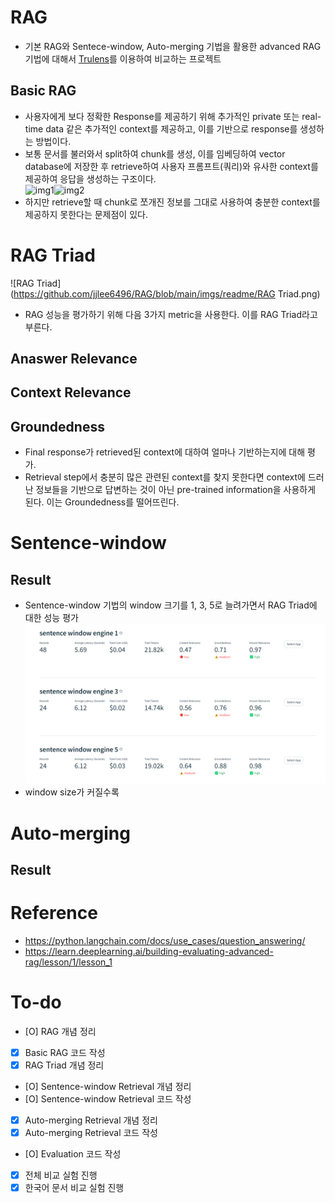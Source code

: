 # RAG
- 기본 RAG와 Sentece-window, Auto-merging 기법을 활용한 advanced RAG 기법에 대해서 [Trulens](https://github.com/truera/trulens)를 이용하여 비교하는 프로젝트
## Basic RAG
- 사용자에게 보다 정확한 Response를 제공하기 위해 추가적인 private 또는 real-time data 같은 추가적인 context를 제공하고, 이를 기반으로 response를 생성하는 방법이다.
- 보통 문서를 불러와서 split하여 chunk를 생성, 이를 임베딩하여 vector database에 저장한 후 retrieve하여 사용자 프롬프트(쿼리)와 유사한 context를 제공하여 응답을 생성하는 구조이다.  
![img1](https://python.langchain.com/assets/images/rag_indexing-8160f90a90a33253d0154659cf7d453f.png)![img2](https://python.langchain.com/assets/images/rag_retrieval_generation-1046a4668d6bb08786ef73c56d4f228a.png)  
- 하지만 retrieve할 때 chunk로 쪼개진 정보를 그대로 사용하여 충분한 context를 제공하지 못한다는 문제점이 있다.

# RAG Triad
![RAG Triad](https://github.com/jjlee6496/RAG/blob/main/imgs/readme/RAG Triad.png)
- RAG 성능을 평가하기 위해 다음 3가지 metric을 사용한다. 이를 RAG Triad라고 부른다.
## Anaswer Relevance
## Context Relevance
## Groundedness
- Final response가 retrieved된 context에 대하여 얼마나 기반하는지에 대해 평가.
- Retrieval step에서 충분히 많은 관련된 context를 찾지 못한다면 context에 드러난 정보들을 기반으로 답변하는 것이 아닌 pre-trained information을 사용하게 된다. 이는 Groundedness를 떨어뜨린다.

# Sentence-window
## Result
- Sentence-window 기법의 window 크기를 1, 3, 5로 늘려가면서 RAG Triad에 대한 성능 평가
![실험결과1](https://github.com/jjlee6496/RAG/blob/main/imgs/test/sentence_window_comparison.png)
- window size가 커질수록 
# Auto-merging

## Result

# Reference
- https://python.langchain.com/docs/use_cases/question_answering/
- https://learn.deeplearning.ai/building-evaluating-advanced-rag/lesson/1/lesson_1

# To-do
- [O] RAG 개념 정리
- [X] Basic RAG 코드 작성
- [X] RAG Triad 개념 정리
- [O] Sentence-window Retrieval 개념 정리
- [O] Sentence-window Retrieval 코드 작성
- [X] Auto-merging Retrieval 개념 정리
- [X] Auto-merging Retrieval 코드 작성
- [O] Evaluation 코드 작성
- [X] 전체 비교 실험 진행
- [X] 한국어 문서 비교 실험 진행